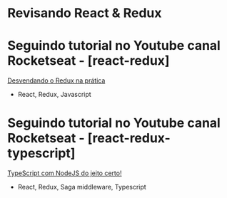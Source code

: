 # Revisando React & Redux

# Seguindo tutorial no Youtube canal Rocketseat - [react-redux]
<a href="https://www.youtube.com/watch?v=u99tNt3TZf8">Desvendando o Redux na prática</a>
- React, Redux, Javascript

# Seguindo tutorial no Youtube canal Rocketseat - [react-redux-typescript]
<a href="https://www.youtube.com/watch?v=aTf8QTjw4RE">TypeScript com NodeJS do jeito certo!</a>
- React, Redux, Saga middleware, Typescript
